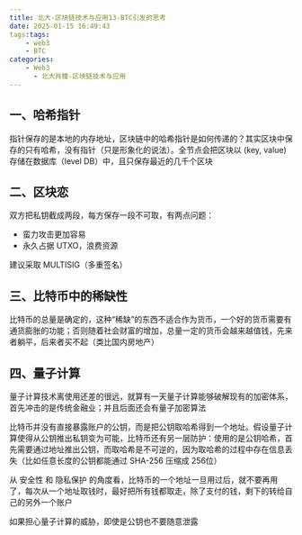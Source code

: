 ```yaml
---
title: 北大-区块链技术与应用13-BTC引发的思考
date: 2025-01-15 16:49:43
tags:tags:
    - web3
    - BTC
categories:
    - Web3
      - 北大肖臻-区块链技术与应用
---
```


## 一、哈希指针

指针保存的是本地的内存地址，区块链中的哈希指针是如何传递的？其实区块中保存的只有哈希，没有指针（只是形象化的说法）。全节点会把区块以 (key, value) 存储在数据库（level DB）中，且只保存最近的几千个区块

## 二、区块恋

双方把私钥截成两段，每方保存一段不可取，有两点问题：
- 蛮力攻击更加容易
- 永久占据 UTXO，浪费资源

建议采取 MULTISIG（多重签名）

## 三、比特币中的稀缺性

比特币的总量是确定的，这种“稀缺”的东西不适合作为货币，一个好的货币需要有通货膨胀的功能；否则随着社会财富的增加，总量一定的货币会越来越值钱，先来者躺平，后来者买不起（类比国内房地产）

## 四、量子计算

量子计算技术离使用还差的很远，就算有一天量子计算能够破解现有的加密体系，首先冲击的是传统金融业；并且后面还会有量子加密算法

比特币并没有直接暴露账户的公钥，而是把公钥取哈希得到一个地址。假设量子计算使得从公钥推出私钥变为可能，比特币还有另一层防护：使用的是公钥哈希，首先需要通过地址推出公钥，而取哈希是不可逆的，因为取哈希的过程中存在信息丢失（比如任意长度的公钥都能通过 SHA-256 压缩成 256位）

从 安全性 和 隐私保护 的角度看，比特币的一个地址一旦用过后，就不要再用了，每次从一个地址取钱时，最好把所有钱都取走，除了支付的钱，剩下的转给自己的另外一个账户

如果担心量子计算的威胁，即使是公钥也不要随意泄露
